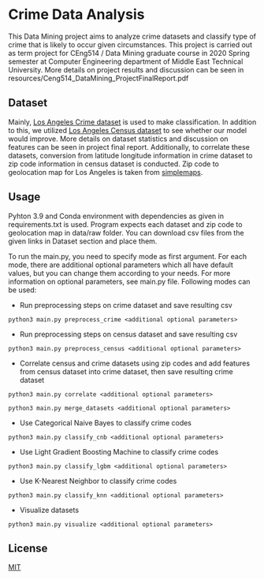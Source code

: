 # Crime Data Analysis
This Data Mining project aims to analyze crime datasets and  classify type of crime that is likely to occur given 
circumstances. This project is carried out as term project for CEng514 / Data Mining graduate course in 2020 Spring
semester at Computer Engineering department of Middle East Technical University. More details on project results
and discussion can be seen in resources/Ceng514_DataMining_ProjectFinalReport.pdf

## Dataset
Mainly, [Los Angeles Crime dataset](https://www.kaggle.com/cityofLA/crime-in-los-angeles) is used to make 
classification. In addition to this, we utilized 
[Los Angeles Census dataset](https://www.kaggle.com/cityofLA/los-angeles-census-data) to see whether our model 
would improve. More details on dataset statistics and discussion on features can be seen in project final report.
Additionally, to correlate these datasets, conversion from latitude longitude information
in crime dataset to zip code information in census dataset is conducted. Zip code to
geolocation map for Los Angeles is taken from [simplemaps](https://simplemaps.com/data/us-zips).


## Usage
Pyhton 3.9 and Conda environment with dependencies as given in requirements.txt is used. Program
expects each dataset and zip code to geolocation map in data/raw folder. You can download csv files from the given
links in Dataset section and place them. 

To run the main.py, you need to specify mode as first argument. For each mode, there are additional optional 
parameters which all have default values, but you can change them according to your needs. For more information 
on optional parameters, see main.py file. Following modes can be used:

- Run preprocessing steps on crime dataset and save resulting csv

`python3 main.py preprocess_crime <additional optional parameters>`

- Run preprocessing steps on census dataset and save resulting csv

`python3 main.py preprocess_census <additional optional parameters>`

- Correlate census and crime datasets using zip codes and add features
from census dataset into crime dataset, then save resulting crime dataset

`python3 main.py correlate <additional optional parameters>`

`python3 main.py merge_datasets <additional optional parameters>`

- Use Categorical Naive Bayes to classify crime codes

`python3 main.py classify_cnb <additional optional parameters>`

- Use Light Gradient Boosting Machine to classify crime codes

`python3 main.py classify_lgbm <additional optional parameters>`

- Use K-Nearest Neighbor to classify crime codes

`python3 main.py classify_knn <additional optional parameters>`

- Visualize datasets

`python3 main.py visualize <additional optional parameters>`

## License
[MIT](https://choosealicense.com/licenses/mit/)
